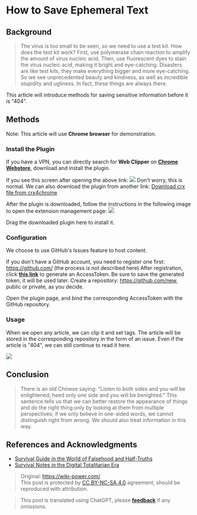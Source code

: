 # How to Save Ephemeral Text

## Background

> The virus is too small to be seen, so we need to use a test kit. How does the test kit work? First, use polymerase chain reaction to amplify the amount of virus nucleic acid. Then, use fluorescent dyes to stain the virus nucleic acid, making it bright and eye-catching.
> Disasters are like test kits, they make everything bigger and more eye-catching. So we see unprecedented beauty and kindness, as well as incredible stupidity and ugliness. In fact, these things are always there.

This article will introduce methods for saving sensitive information before it is "404".

## Methods

Note: This article will use **Chrome browser** for demonstration.

### Install the Plugin

If you have a VPN, you can directly search for **Web Clipper** on [**Chrome Webstore**](https://chrome.google.com/webstore/category/extensions?hl=zh-CN), download and install the plugin.

If you see this screen after opening the above link:
![](https://wiki-media-1253965369.cos.ap-guangzhou.myqcloud.com/img/20200207144241.png)
Don't worry, this is normal. We can also download the plugin from another link:
[Download crx file from crx4chrome](https://www.crx4chrome.com/go.php?p=169618&s=1&l=https%3A%2F%2Ff2.crx4chrome.com%2Fcrx.php%3Fi%3Dmhfbofiokmppgdliakminbgdgcmbhbac%26v%3D1.18.0)

After the plugin is downloaded, follow the instructions in the following image to open the extension management page:
![](https://wiki-media-1253965369.cos.ap-guangzhou.myqcloud.com/img/20200207144627.png)

Drag the downloaded plugin here to install it.

### Configuration

We choose to use GitHub's Issues feature to host content.

If you don't have a GitHub account, you need to register one first: https://github.com/ (the process is not described here)
After registration, click [**this link**](https://github.com/settings/tokens/new?scopes=repo&description=Web%20Clipper) to generate an AccessToken. Be sure to save the generated token, it will be used later.
Create a repository: https://github.com/new, public or private, as you decide.

Open the plugin page, and bind the corresponding AccessToken with the GitHub repository.

### Usage

When we open any article, we can clip it and set tags. The article will be stored in the corresponding repository in the form of an issue.
Even if the article is "404", we can still continue to read it here.

![](https://wiki-media-1253965369.cos.ap-guangzhou.myqcloud.com/img/20200207151224.png)

## Conclusion

> There is an old Chinese saying: "Listen to both sides and you will be enlightened; heed only one side and you will be benighted." This sentence tells us that we can better restore the appearance of things and do the right thing only by looking at them from multiple perspectives; if we only believe in one-sided words, we cannot distinguish right from wrong. We should also treat information in this way.

## References and Acknowledgments

- [Survival Guide in the World of Falsehood and Half-Truths](https://mp.weixin.qq.com/s?__biz=MzAxMjQwNDcxNQ==&mid=2649329422&idx=1&sn=7f104ad54b862e94e889b335540cf85b&chksm=83af7d8ab4d8f49cb965a02a0988190fb7ef3a2abc4dd2ba62ed94ba7b4ac22aa506b11e6cf2&mpshare=1&scene=1&srcid=&sharer_sharetime=1581056806984&sharer_shareid=57baeb2b96d0cff9b17ac2c15b36602b&key=89c13119caee7b32f577a3b86d4de27c26b06239fbe092655e565f03e63f6810b2a7f6265a6b06302d4f6bb40433ea11b14283b80af696e4ba859598cac6ba8ecf67e3f62417a1de3347aad106a5e70b&ascene=1&uin=MTk5MDUwOTA0Mg%3D%3D&devicetype=Windows+10&version=6208006f&lang=zh_CN&exportkey=AwreTiO%2BkLxNNC2wt4nS0xA%3D&pass_ticket=9ERj0119cqTkVmDsc4nP%2BPcvPRUOx3xYuJyu6%2Bei%2Bmn1pTPoSMBYPULl6wx76He3)
- [Survival Notes in the Digital Totalitarian Era](https://g-rosidte.gitbook.io/record-of-survival-in-digital-totalitarian-era/v/shu-zi-ji-quan-shi-dai-sheng-cun-shou-ji/)

> Original: <https://wiki-power.com/>  
> This post is protected by [CC BY-NC-SA 4.0](https://creativecommons.org/licenses/by/4.0/deed.en) agreement, should be reproduced with attribution.

> This post is translated using ChatGPT, please [**feedback**](https://github.com/linyuxuanlin/Wiki_MkDocs/issues/new) if any omissions.
